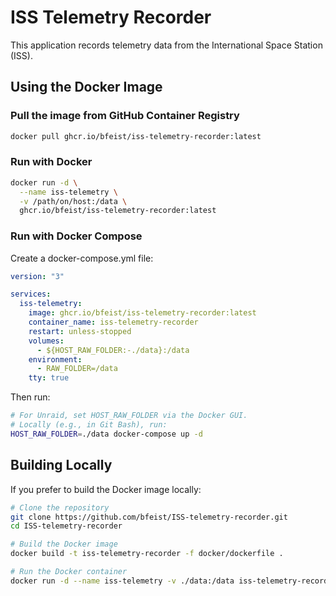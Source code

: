 # ISS Telemetry Recorder

This application records telemetry data from the International Space Station (ISS).

## Using the Docker Image

### Pull the image from GitHub Container Registry

```bash
docker pull ghcr.io/bfeist/iss-telemetry-recorder:latest
```

### Run with Docker

```bash
docker run -d \
  --name iss-telemetry \
  -v /path/on/host:/data \
  ghcr.io/bfeist/iss-telemetry-recorder:latest
```

### Run with Docker Compose

Create a docker-compose.yml file:

```yaml
version: "3"

services:
  iss-telemetry:
    image: ghcr.io/bfeist/iss-telemetry-recorder:latest
    container_name: iss-telemetry-recorder
    restart: unless-stopped
    volumes:
      - ${HOST_RAW_FOLDER:-./data}:/data
    environment:
      - RAW_FOLDER=/data
    tty: true
```

Then run:

```bash
# For Unraid, set HOST_RAW_FOLDER via the Docker GUI.
# Locally (e.g., in Git Bash), run:
HOST_RAW_FOLDER=./data docker-compose up -d
```

## Building Locally

If you prefer to build the Docker image locally:

```bash
# Clone the repository
git clone https://github.com/bfeist/ISS-telemetry-recorder.git
cd ISS-telemetry-recorder

# Build the Docker image
docker build -t iss-telemetry-recorder -f docker/dockerfile .

# Run the Docker container
docker run -d --name iss-telemetry -v ./data:/data iss-telemetry-recorder
```
